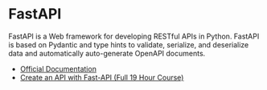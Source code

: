# FastAPI

FastAPI is a Web framework for developing RESTful APIs in Python. FastAPI is based on Pydantic and type hints to validate, serialize, and deserialize data and automatically auto-generate OpenAPI documents.

- [Official Documentation](https://fastapi.tiangolo.com/)
- [Create an API with Fast-API (Full 19 Hour Course)](https://www.youtube.com/watch?v=0sOvCWFmrtA)